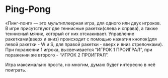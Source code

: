 # Ping-Pong

«Пинг-понг» — это мультиплеерная игра, для одного или двух игроков. В игре присутствуют две теннисные ракетки(слева и справа), а также теннисный мячик, который от них отскакивает. Управление ракетками(вверх и вниз) происходит с помощью нажатия кнопок(для левой ракетки - W и S, для правой ракетки - вверх и вниз стрелочками). При  поражении 1 игрока, высвечивается “ИГРОК 1 ПРОИГРАЛ”, при поражении же второго - “ИГРОК 2 ПРОИГРАЛ”.

Игра максимально проста, но многим, думаю будет интересно в неё поиграть.
